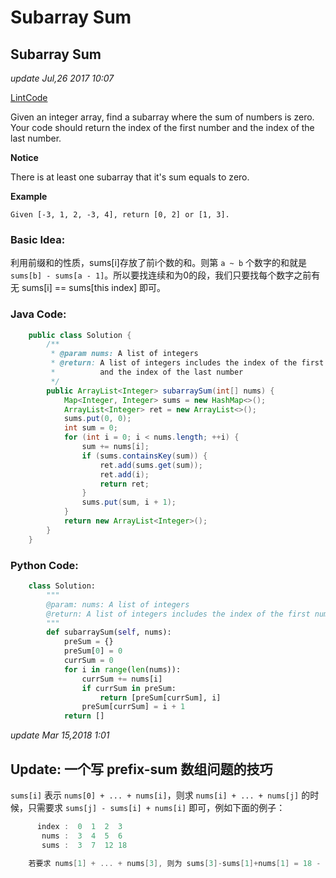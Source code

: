 # Subarray Sum

## Subarray Sum

_update Jul,26 2017 10:07_

[LintCode](http://www.lintcode.com/en/problem/subarray-sum/)

Given an integer array, find a subarray where the sum of numbers is zero. Your code should return the index of the first number and the index of the last number.

**Notice**

There is at least one subarray that it's sum equals to zero.

**Example**

```text
Given [-3, 1, 2, -3, 4], return [0, 2] or [1, 3].
```

### Basic Idea:

利用前缀和的性质，sums\[i\]存放了前i个数的和。则第 `a ~ b` 个数字的和就是 `sums[b] - sums[a - 1]`。所以要找连续和为0的段，我们只要找每个数字之前有无 sums\[i\] == sums\[this index\] 即可。

### Java Code:

```java
    public class Solution {
        /**
         * @param nums: A list of integers
         * @return: A list of integers includes the index of the first number 
         *          and the index of the last number
         */
        public ArrayList<Integer> subarraySum(int[] nums) {
            Map<Integer, Integer> sums = new HashMap<>();
            ArrayList<Integer> ret = new ArrayList<>();
            sums.put(0, 0);
            int sum = 0;
            for (int i = 0; i < nums.length; ++i) {
                sum += nums[i];
                if (sums.containsKey(sum)) {
                    ret.add(sums.get(sum));
                    ret.add(i);
                    return ret;
                }
                sums.put(sum, i + 1);
            }
            return new ArrayList<Integer>();
        }
    }
```

### Python Code:

```python
    class Solution:
        """
        @param: nums: A list of integers
        @return: A list of integers includes the index of the first number and the index of the last number
        """
        def subarraySum(self, nums):
            preSum = {}
            preSum[0] = 0
            currSum = 0
            for i in range(len(nums)):
                currSum += nums[i]
                if currSum in preSum:
                    return [preSum[currSum], i]
                preSum[currSum] = i + 1
            return []
```

_update Mar 15,2018 1:01_

## Update: 一个写 prefix-sum 数组问题的技巧

`sums[i]` 表示 `nums[0] + ... + nums[i]`，则求 `nums[i] + ... + nums[j]` 的时候，只需要求 `sums[j] - sums[i] + nums[i]` 即可，例如下面的例子：

```c
      index :  0  1  2  3
       nums :  3  4  5  6
       sums :  3  7  12 18

    若要求 nums[1] + ... + nums[3], 则为 sums[3]-sums[1]+nums[1] = 18 - 7 + 4 = 15 ;
```

